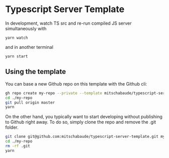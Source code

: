 # Typescript Server Template

In development, watch TS src and re-run compiled JS server simultaneously with

`yarn watch`

and in another terminal

`yarn start`

## Using the template

You can base a new Github repo on this template with the Github cli:

```sh
gh repo create my-repo --private --template mitschabaude/typescript-server-template
cd ./my-repo
git pull origin master
yarn
```

On the other hand, you typically want to start developing without publishing to Github right away. To do so, simply clone the repo and remove the .git folder.

```sh
git clone git@github.com:mitschabaude/typescript-server-template.git my-repo
cd ./my-repo
rm -rf .git
yarn
```
